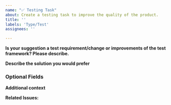 ```yaml
---
name: "✅ Testing Task"
about: Create a testing task to improve the quality of the product.
title: ''
labels: 'Type/Test'
assignees: ''

---
```


**Is your suggestion a test requirement/change or improvements of the test framework? Please describe.**
<!-- A clear and concise description of what the requirement is. Ex. I would like to have a regression test on [...] -->

**Describe the solution you would prefer**
<!-- A clear and concise description of the required test information or framework improvements.For the test requirement: test types, test scenarios, test cases, steps and validations criterias -->

### Optional Fields

**Additional context**
<!-- Add any other context or screenshots about the test automation request here. e.g User scenario guide, functional Requirement Specifications (FRS) Documents -->

**Related Issues:**
<!-- Any related issues from this/other repositories-->
